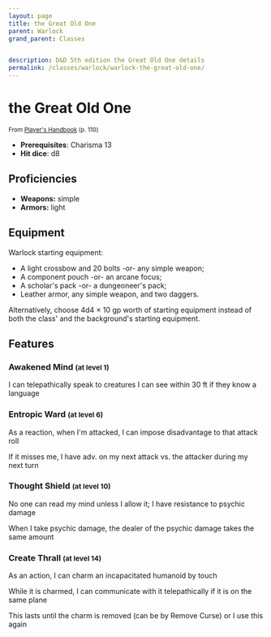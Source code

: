```yaml
---
layout: page
title: the Great Old One
parent: Warlock
grand_parent: Classes


description: D&D 5th edition the Great Old One details
permalink: /classes/warlock/warlock-the-great-old-one/
---
```


# the Great Old One

<small>From <a target="_blank" href="https://dnd.wizards.com/products/tabletop-games/rpg-products/rpg_playershandbook">Player's Handbook</a> (p. 110)</small>
- **Prerequisites**: Charisma 13
- **Hit dice**: d8

## Proficiencies

- **Weapons:** simple
- **Armors:** light

## Equipment


Warlock starting equipment:

- A light crossbow and 20 bolts -or- any simple weapon;
- A component pouch -or- an arcane focus;
- A scholar's pack -or- a dungeoneer's pack;
- Leather armor, any simple weapon, and two daggers.

Alternatively, choose 4d4 × 10 gp worth of starting equipment instead of both the class' and the background's starting equipment.


## Features

### Awakened Mind <small>(at level 1)</small>


I can telepathically speak to creatures I can see within 30 ft if they know a language



### Entropic Ward <small>(at level 6)</small>


As a reaction, when I'm attacked, I can impose disadvantage to that attack roll

If it misses me, I have adv. on my next attack vs. the attacker during my next turn



### Thought Shield <small>(at level 10)</small>


No one can read my mind unless I allow it; I have resistance to psychic damage

When I take psychic damage, the dealer of the psychic damage takes the same amount



### Create Thrall <small>(at level 14)</small>


As an action, I can charm an incapacitated humanoid by touch

While it is charmed, I can communicate with it telepathically if it is on the same plane

This lasts until the charm is removed (can be by Remove Curse) or I use this again


